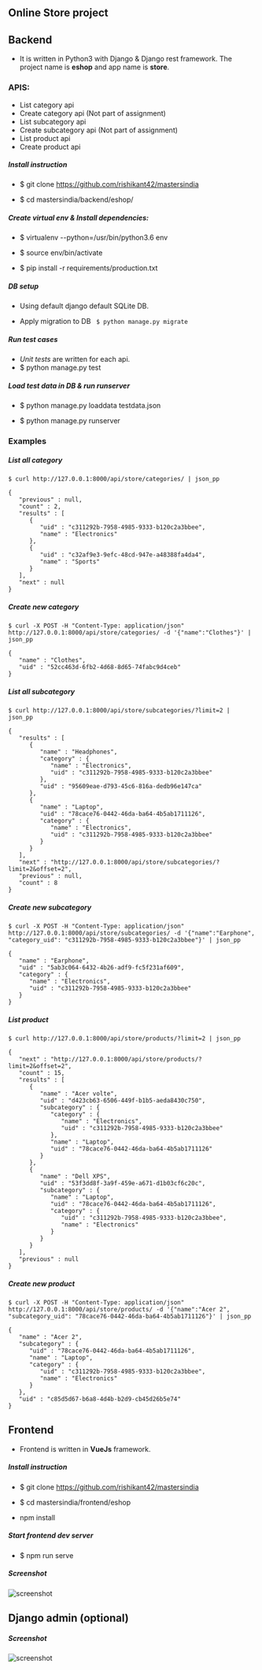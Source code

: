 ## Online Store project

## Backend
- It is written in Python3 with Django & Django rest framework. The project name is **eshop** and app name is **store**.


### APIS:
- List category api
- Create category api (Not part of assignment)
- List subcategory api
- Create subcategory api (Not part of assignment)
- List product api
- Create product api

##### Install instruction
- $ git clone https://github.com/rishikant42/mastersindia

- $ cd mastersindia/backend/eshop/

##### Create virtual env & Install dependencies:
- $ virtualenv --python=/usr/bin/python3.6 env

- $ source env/bin/activate

- $ pip install -r requirements/production.txt

##### DB setup
- Using default django default SQLite DB.


- Apply migration to DB ` $ python manage.py migrate`

##### Run test cases
- *Unit tests* are written for each api.
- $ python manage.py test

##### Load test data in DB & run runserver
- $ python manage.py loaddata testdata.json

- $ python manage.py runserver

### Examples

##### List all category

```
$ curl http://127.0.0.1:8000/api/store/categories/ | json_pp

{
   "previous" : null,
   "count" : 2,
   "results" : [
      {
         "uid" : "c311292b-7958-4985-9333-b120c2a3bbee",
         "name" : "Electronics"
      },
      {
         "uid" : "c32af9e3-9efc-48cd-947e-a48388fa4da4",
         "name" : "Sports"
      }
   ],
   "next" : null
}
```

##### Create new category
```
$ curl -X POST -H "Content-Type: application/json" http://127.0.0.1:8000/api/store/categories/ -d '{"name":"Clothes"}' | json_pp

{
   "name" : "Clothes",
   "uid" : "52cc463d-6fb2-4d68-8d65-74fabc9d4ceb"
}
```

##### List all subcategory
```
$ curl http://127.0.0.1:8000/api/store/subcategories/?limit=2 | json_pp

{
   "results" : [
      {
         "name" : "Headphones",
         "category" : {
            "name" : "Electronics",
            "uid" : "c311292b-7958-4985-9333-b120c2a3bbee"
         },
         "uid" : "95609eae-d793-45c6-816a-dedb96e147ca"
      },
      {
         "name" : "Laptop",
         "uid" : "78cace76-0442-46da-ba64-4b5ab1711126",
         "category" : {
            "name" : "Electronics",
            "uid" : "c311292b-7958-4985-9333-b120c2a3bbee"
         }
      }
   ],
   "next" : "http://127.0.0.1:8000/api/store/subcategories/?limit=2&offset=2",
   "previous" : null,
   "count" : 8
}
```
##### Create new subcategory
```
$ curl -X POST -H "Content-Type: application/json" http://127.0.0.1:8000/api/store/subcategories/ -d '{"name":"Earphone", "category_uid": "c311292b-7958-4985-9333-b120c2a3bbee"}' | json_pp

{
   "name" : "Earphone",
   "uid" : "5ab3c064-6432-4b26-adf9-fc5f231af609",
   "category" : {
      "name" : "Electronics",
      "uid" : "c311292b-7958-4985-9333-b120c2a3bbee"
   }
}
```

##### List product
```
$ curl http://127.0.0.1:8000/api/store/products/?limit=2 | json_pp

{
   "next" : "http://127.0.0.1:8000/api/store/products/?limit=2&offset=2",
   "count" : 15,
   "results" : [
      {
         "name" : "Acer volte",
         "uid" : "d423cb63-6506-449f-b1b5-aeda8430c750",
         "subcategory" : {
            "category" : {
               "name" : "Electronics",
               "uid" : "c311292b-7958-4985-9333-b120c2a3bbee"
            },
            "name" : "Laptop",
            "uid" : "78cace76-0442-46da-ba64-4b5ab1711126"
         }
      },
      {
         "name" : "Dell XPS",
         "uid" : "53f3dd8f-3a9f-459e-a671-d1b03cf6c20c",
         "subcategory" : {
            "name" : "Laptop",
            "uid" : "78cace76-0442-46da-ba64-4b5ab1711126",
            "category" : {
               "uid" : "c311292b-7958-4985-9333-b120c2a3bbee",
               "name" : "Electronics"
            }
         }
      }
   ],
   "previous" : null
}
```

##### Create new product
```
$ curl -X POST -H "Content-Type: application/json" http://127.0.0.1:8000/api/store/products/ -d '{"name":"Acer 2", "subcategory_uid": "78cace76-0442-46da-ba64-4b5ab1711126"}' | json_pp 

{
   "name" : "Acer 2",
   "subcategory" : {
      "uid" : "78cace76-0442-46da-ba64-4b5ab1711126",
      "name" : "Laptop",
      "category" : {
         "uid" : "c311292b-7958-4985-9333-b120c2a3bbee",
         "name" : "Electronics"
      }
   },
   "uid" : "c85d5d67-b6a8-4d4b-b2d9-cb45d26b5e74"
}
```
## Frontend
- Frontend is written in **VueJs** framework.

##### Install instruction
- $ git clone https://github.com/rishikant42/mastersindia

- $ cd mastersindia/frontend/eshop

- npm install

##### Start frontend dev server
- $ npm run serve

##### Screenshot

![screenshot](https://github.com/rishikant42/mastersindia/blob/master/Screenshot.png?raw=true)


## Django admin (optional)

##### Screenshot

![screenshot](https://github.com/rishikant42/mastersindia/blob/master/django_admin.png?raw=true)
